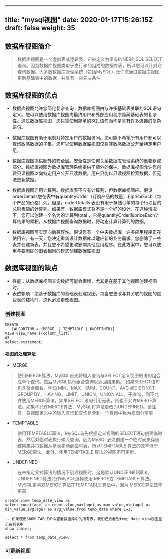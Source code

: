 
---
title: "mysql视图"
date: 2020-01-17T15:26:15Z
draft: false
weight: 35
---

## 数据库视图简介

> 数据库视图是一个虚拟表或逻辑表，它被定义为带有INNER的SQL SELECT查询。因为数据库视图类似于由行和列组成的数据库表，所以您可以针对它查询数据。大多数数据库管理系统（包括MySQL）允许您通过数据库视图更新基础表中的数据，并具有一些先决条件

## 数据库视图的优点

+ 数据库视图允许您简化复杂查询：数据库视图由与许多基础表关联的SQL语句定义。您可以使用数据库视图向最终用户和外部应用程序隐藏基础表的复杂性。通过数据库视图，您只需使用简单的SQL语句而不是具有许多连接的复杂语句。

+ 数据库视图有助于限制对特定用户的数据访问。您可能不希望所有用户都可以查询敏感数据的子集。您可以使用数据库视图仅将非敏感数据公开给特定用户组。

+ 数据库视图提供额外的安全层。安全性是任何关系数据库管理系统的重要组成部分。数据库视图为数据库管理系统提供了额外的保护。数据库视图允许您创建只读视图以向特定用户公开只读数据。用户只能以只读视图检索数据，但无法更新数据。

+ 数据库视图启用计算列。数据库表不应有计算列，但数据库视图应。假设orderDetails您在表中有quantityOrder（订购产品的数量）和priceEach（每个产品的价格）列。但是，orderDetails  表没有用于存储订单的每个行项目的总销售额的计算列。如果有，数据库模式将不是一个好的设计。在这种情况下，您可以创建一个名为的计算列total ，它是quantityOrder和priceEach计算结果的乘积。从数据库视图查询数据时，将动态计算计算列的数据。

+ 数据库视图可实现向后兼容性。假设您有一个中央数据库，许多应用程序正在使用它。有一天，您决定重新设计数据库以适应新的业务需求。您删除了一些表并创建新表，并且您不希望更改影响其他应用程序。在此方案中，您可以使用与要删除的旧表相同的模式创建数据库视图

## 数据库视图的缺点

+ 性能：从数据库视图查询数据可能会很慢，尤其是在基于其他视图创建视图时。
+ 表依赖项：您基于数据库的基础表创建视图。每当您更改与其关联的视图的这些表的结构时，您也必须更改视图。

### 创建视图

```mysql
CREATE 
   [ALGORITHM = {MERGE  | TEMPTABLE | UNDEFINED}]
VIEW view_name [(column_list)]
AS
select-statement; 
```

#### 视图的处理算法

+ MERGE

> 使用MERGE算法，MySQL首先将输入查询与SELECT定义视图的语句组合成单个查询。然后MySQL执行组合查询以返回结果集。 如果SELECT语句包含聚合函数，例如  MIN，MAX，SUM，COUNT，AVG 或DISTINCT，GROUP BY，HAVING，LIMIT，UNION，UNION ALL，子查询，则不允许使用MERGE算法。如果SELECT语句引用无表，则也不允许MERGE算法。如果不允许MERGE算法，MySQL将算法更改为UNDEFINED。请注意，将视图定义中的输入查询和查询组合到一个查询中称为视图分辨率

+ TEMPTABLE

> 使用TEMPTABLE算法，MySQL首先根据定义视图的SELECT语句创建临时表，然后对临时表执行输入查询。因为MySQL必须创建一个临时表来存储结果集并将数据从基表移动到临时表，所以TEMPTABLE  算法的效率低于MERGE算法。此外，使用TEMPTABLE  算法的视图不可更新。

+ UNDEFINED

> 在未指定显式算法的情况下创建视图时，这是默认UNDEFINED算法。UNDEFINED算法允许MySQL选择使用  MERGE或TEMPTABLE  算法。MySQL更喜欢MERGE  算法在TEMPTABLE 算法中，因为  MERGE算法效率更高

```mysql
create view temp_date_view as 
select count(age) as count_vlue,max(age) as max_value,min(age) as min_value,avg(age) as avg_value from temp_date where 1=1;

-- 如果使用SHOW TABLE命令查看数据库中的所有表，我们还会看到temp_date_view视图显示在列表中
show tables;

select * from temp_date_view;
```


### 可更新视图

